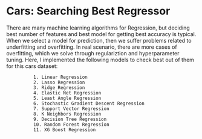 # Cars: Searching Best Regressor

There are many machine learning algorithms for Regression, but deciding best number of features and best model for getting best accuracy is typical. When we select a model for prediction, then we suffer problems related to underfitting and overfitting. In real scenario, there are more cases of overfitting, which we solve through regulariztion and hyperparameter tuning. Here, I implemented the following models to check best out of them for this cars dataset:
      
              1. Linear Regression
              2. Lasso Regression
              3. Ridge Regression
              4. Elastic Net Regression
              5. Least Angle Regression
              6. Stochastic Gradient Descent Regression
              7. Support Vector Regression
              8. K Neighbors Regression
              9. Decision Tree Regression
              10. Random Forest Regression
              11. XG Boost Regression
